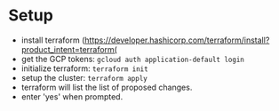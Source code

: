 # Setup

- install terraform (https://developer.hashicorp.com/terraform/install?product_intent=terraform(
- get the GCP tokens: `gcloud auth application-default login`
- initialize terraform: `terraform init`
- setup the cluster: `terraform apply`
- terraform will list the list of proposed changes.
- enter 'yes' when prompted.
